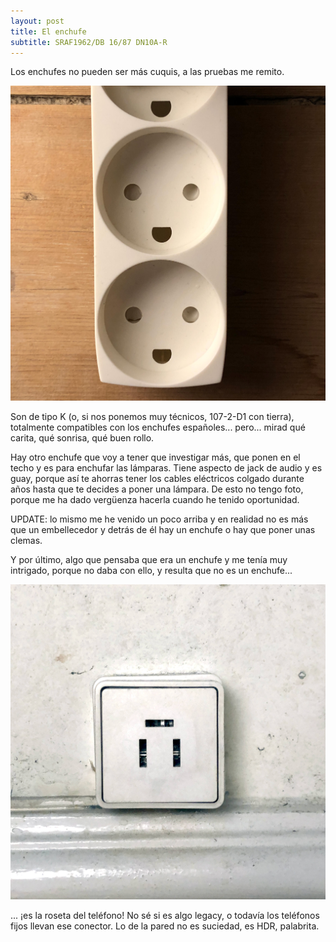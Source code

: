 ```yaml
---
layout: post
title: El enchufe
subtitle: SRAF1962/DB 16/87 DN10A-R 
---
```

Los enchufes no pueden ser más cuquis, a las pruebas me remito.

![Happy Happy Joy Joy](/img/0016.JPG)

Son de tipo K (o, si nos ponemos muy técnicos, 107-2-D1 con tierra), totalmente compatibles con los enchufes españoles... pero... mirad qué carita, qué sonrisa, qué buen rollo.

Hay otro enchufe que voy a tener que investigar más, que ponen en el techo y es para enchufar las lámparas. Tiene aspecto de jack de audio y es guay, porque así te ahorras tener los cables eléctricos colgado durante años hasta que te decides a poner una lámpara. De esto no tengo foto, porque me ha dado vergüenza hacerla cuando he tenido oportunidad. 

UPDATE: lo mismo me he venido un poco arriba y en realidad no es más que un embellecedor y detrás de él hay un enchufe o hay que poner unas clemas.

Y por último, algo que pensaba que era un enchufe y me tenía muy intrigado, porque no daba con ello, y resulta que no es un enchufe...

![Happy Happy Joy Joy](/img/0017.JPG)

... ¡es la roseta del teléfono! No sé si es algo legacy, o todavía los teléfonos fijos llevan ese conector. Lo de la pared no es suciedad, es HDR, palabrita. 